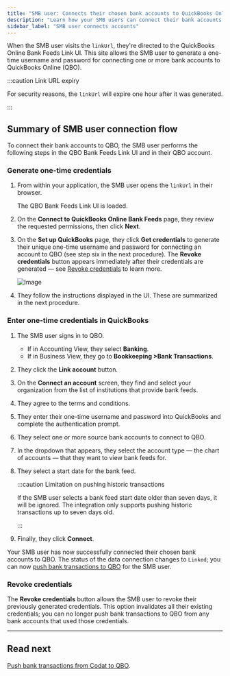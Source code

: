 ```yaml
---
title: "SMB user: Connects their chosen bank accounts to QuickBooks Online"
description: "Learn how your SMB users can connect their bank accounts to QuickBooks Online"
sidebar_label: "SMB user connects accounts"
---
```


When the SMB user visits the `linkUrl`, they're directed to the QuickBooks Online Bank Feeds Link UI. This site allows the SMB user to generate a one-time username and password for connecting one or more bank accounts to QuickBooks Online (QBO).

:::caution Link URL expiry

For security reasons, the `linkUrl` will expire one hour after it was generated. 

:::

## Summary of SMB user connection flow

To connect their bank accounts to QBO, the SMB user performs the following steps in the QBO Bank Feeds Link UI and in their QBO account.

### Generate one-time credentials

1. From within your application, the SMB user opens the `linkUrl` in their browser.

   The QBO Bank Feeds Link UI is loaded.

2. On the **Connect to QuickBooks Online Bank Feeds** page, they review the requested permissions, then click **Next**.

3. On the **Set up QuickBooks** page, they click **Get credentials** to generate their unique one-time username and password for connecting an account to QBO (see step six in the next procedure). The **Revoke credentials** button appears immediately after their credentials are generated &mdash; see [Revoke credentials](#revoke-credentials) to learn more.

   ![Image](/img/bank-feeds/qbo-bank-feeds/400590b-qbo-bank-feeds_smb-customer-steps-revised.png "The Set up QuickBooks page that allows your SMB user to get their credentials.")

4. They follow the instructions displayed in the UI. These are summarized in the next procedure.

### Enter one-time credentials in QuickBooks

1. The SMB user signs in to QBO.

   - If in Accounting View, they select **Banking**.
   - If in Business View, they go to **Bookkeeping >Bank Transactions**.

2. They click the **Link account** button.

3. On the **Connect an account** screen, they find and select your organization from the list of institutions that provide bank feeds.

4. They agree to the terms and conditions.

5. They enter their one-time username and password into QuickBooks and complete the authentication prompt.

6. They select one or more source bank accounts to connect to QBO.

7. In the dropdown that appears, they select the account type — the chart of accounts — that they want to view bank feeds for.

8. They select a start date for the bank feed.

   :::caution Limitation on pushing historic transactions
   
   If the SMB user selects a bank feed start date older than seven days, it will be ignored. The integration only supports pushing historic transactions up to seven days old.

   :::

9. Finally, they click **Connect**.

Your SMB user has now successfully connected their chosen bank accounts to QBO. The status of the data connection changes to `Linked`; you can now [push bank transactions to QBO](/bank-feeds/qbo-bank-feeds/qbo-bank-feeds-push-bank-transactions) for the SMB user.

### Revoke credentials

The **Revoke credentials** button allows the SMB user to revoke their previously generated credentials. This option invalidates all their existing credentials; you can no longer push bank transactions to QBO from any bank accounts that used those credentials.

---

## Read next

[Push bank transactions from Codat to QBO](/bank-feeds/qbo-bank-feeds/qbo-bank-feeds-push-bank-transactions).
